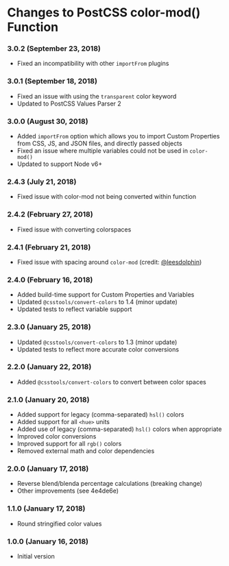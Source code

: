# Changes to PostCSS color-mod() Function

### 3.0.2 (September 23, 2018)

- Fixed an incompatibility with other `importFrom` plugins

### 3.0.1 (September 18, 2018)

- Fixed an issue with using the `transparent` color keyword
- Updated to PostCSS Values Parser 2

### 3.0.0 (August 30, 2018)

- Added `importFrom` option which allows you to import Custom Properties from
CSS, JS, and JSON files, and directly passed objects
- Fixed an issue where multiple variables could not be used in `color-mod()`
- Updated to support Node v6+

### 2.4.3 (July 21, 2018)

- Fixed issue with color-mod not being converted within function

### 2.4.2 (February 27, 2018)

- Fixed issue with converting colorspaces

### 2.4.1 (February 21, 2018)

- Fixed issue with spacing around `color-mod` (credit: [@leesdolphin])

### 2.4.0 (February 16, 2018)

- Added build-time support for Custom Properties and Variables
- Updated `@csstools/convert-colors` to 1.4 (minor update)
- Updated tests to reflect variable support

### 2.3.0 (January 25, 2018)

- Updated `@csstools/convert-colors` to 1.3 (minor update)
- Updated tests to reflect more accurate color conversions

### 2.2.0 (January 22, 2018)

- Added `@csstools/convert-colors` to convert between color spaces

### 2.1.0 (January 20, 2018)

- Added support for legacy (comma-separated) `hsl()` colors
- Added support for all `<hue>` units
- Added use of legacy (comma-separated) `hsl()` colors when appropriate
- Improved color conversions
- Improved support for all `rgb()` colors
- Removed external math and color dependencies

### 2.0.0 (January 17, 2018)

- Reverse blend/blenda percentage calculations (breaking change)
- Other improvements (see 4e4de6e)

### 1.1.0 (January 17, 2018)

- Round stringified color values

### 1.0.0 (January 16, 2018)

- Initial version

[@leesdolphin]: https://github.com/leesdolphin
